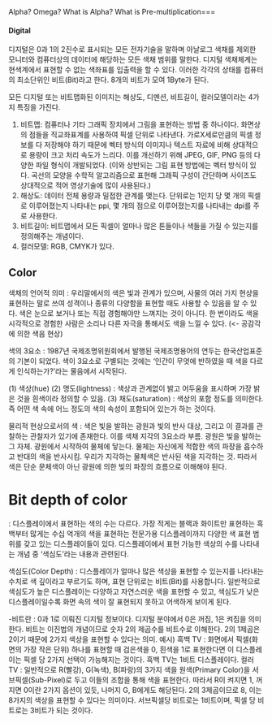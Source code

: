 Alpha? Omega? What is Alpha? What is Pre-multiplication===

#### Digital
디지털은 0과 1의 2진수로 표시되는 모든 전자기술을 말하며 아날로그 색채를 제외한 모니터와 컴퓨터상의 데이터에 해당하는 모든 색채 범위를 말한다. 디지털 색채체계는 현색계에서 표현할 수 없는 색좌표를 입출력을 할 수 있다. 이러한 각각의 상태를 컴퓨터의 최소단위인 비트(Bit)라고 한다. 8개의 비트가 모여 1Byte가 된다.

모든 디지털 또는 비트맵화된 이미지는 해상도, 디멘션, 비트길이, 컬러모델이라는 4가지 특징을 가진다. 

1) 비트맵: 컴퓨터나 기타 그래픽 장치에서 그림을 표현하는 방법 중 하나이다. 화면상의 점들을 직교좌표계를 사용하여 픽셀 단위로 나타낸다. 가로X세로만큼의 픽셀 정보를 다 저장해야 하기 때문에 벡터 방식의 이미지나 텍스트 자료에 비해 상대적으로 용량이 크고 처리 속도가 느리다. 이를 개선하기 위해 JPEG, GIF, PNG 등의 다양한 파일 형식이 개발되었다. 
(이와 상반되는 그림 표현 방법에는 벡터 방식이 있다. 곡선의 모양을 수학적 알고리즘으로 표현해 그래픽 구성이 간단하며 사이즈도 상대적으로 적어 영상기술에 많이 사용된다.)
2) 해상도: 데이터 전체 용량과 밀접한 관계를 맺는다. 단위로는 1인치 당 몇 개의 픽셀로 이루어졌는지 나타내는 ppi, 몇 개의 점으로 이루어졌는지를 나타내는 dpi를 주로 사용한다.
3) 비트길이: 비트맵에서 모든 픽셀이 얼마나 많은 톤들이나 색들을 가질 수 있는지를 정의해주는 개념이다.
4) 컬러모델: RGB, CMYK가 있다.

## Color
색채의 언어적 의미
: 우리말에서의 색은 빛과 관계가 있으며, 사물의 여러 가지 현상을 표현하는 말로 쓰여 성격이나 종류의 다양함을 표현할 때도 사용할 수 있음을 알 수 있다.
색은 눈으로 보거나 또는 직접 경험해야만 느껴지는 것이 아니다. 한 번이라도 색을 시각적으로 경험한 사람은 소리나 다른 자극을 통해서도 색을 느낄 수 있다. (<- 공감각에 의한 색음 현상)

색의 3요소
: 1987년 국제조명위원회에서 발행된 국제조명용어의 연두는 한국산업표준의 기본이 되었다. 색이 3요소로 구별되는 것에는 ‘인간이 무엇에 반하였을 때 색을 다르게 인식하는가?’라는 물음에서 시작된다.

(1) 색상(hue)
(2) 명도(lightness) : 색상과 관계없이 밝고 어두움을 표시하며 가장 밝은 것을 흰색이라 정의할 수 있음.
(3) 채도(saturation) : 색상의 포함 정도를 의미한다. 즉 어떤 색 속에 어느 정도의 색의 속성이 포함되어 있는가 하는 것이다.

물리적 현상으로서의 색
: 색은 빛을 발하는 광원과 빛의 반사 대상, 그리고 이 결과를 관찰하는 관찰자가 있기에 존재한다. 이를 색채 지각의 3요소라 부름. 
광원은 빛을 발하는 그 자체.
광원에서 시작하여 물체에 닿는다.
물체는 자신에게 적합한 색의 파장을 흡수하고 반대의 색을 반사시킴.
우리가 지각하는 물체색은 반사된 색을 지각하는 것. 
따라서 색은 단순 문체색이 아닌 광원에 의한 빛의 파장의 흐름으로 이해해야 된다.

# Bit depth of color
: 디스플레이에서 표현하는 색의 수는 다르다. 가장 적게는 블랙과 화이트만 표현하는 흑백부터 많게는 수십 억개의 색을 표현하는 전문가용 디스플레이까지 다양한 색 표현 범위를 갖고 있는 디스플레이들이 있다. 디스플레이에서 표현 가능한 색상의 수를 나타내는 개념 중 ‘색심도’라는 내용과 관련된다.

색심도(Color Depth) : 디스플레이가 얼마나 많은 색상을 표현할 수 있는지를 나타내는 수치로 색 깊이라고 부르기도 하며, 표현 단위로는 비트(Bit)를 사용합니다. 일반적으로 색심도가 높은 디스플레이는 다양하고 자연스러운 색을 표현할 수 있고, 색심도가 낮은 디스플레이일수록 화면 속의 색이 잘 표현되지 못하고 어색하게 보이게 된다.

-비트란 : 0과 1로 이뤄진 디지털 정보이다. 디지털 분야에서 0은 꺼짐, 1은 켜짐을 의미한다. 비트는 이진법의 개념이므로 숫자 2의 제곱수를 비트수로 이해한다. 2의 1제곱은 2이기 때문에 2가지 색상을 표현할 수 있다는 의미.
예시)
흑백 TV : 화면에서 픽셀(화면의 가장 작은 단위) 하나를 표현할 때 검은색을 0, 흰색을 1로 표현한다면 이 디스플레이는 픽셀 당 2가지 선택이 가능해지는 것이다. 흑백 TV는 1비트 디스플레이다.
컬러 TV : 일반적으로 R(빨강), G(녹색), B(파랑)의 3가지 색을 원색(Primary Color)을 서브픽셀(Sub-Pixel)로 두고 이들의 조합을 통해 색을 표현한다. 따라서 R이 켜지면 1, 꺼지면 0이란 2가지 옵션이 있듯, 나머지 G, B에게도 해당된다. 2의 3제곱이므로 8, 이는 8가지의 색상을 표현할 수 있다는 의미이다. 서브픽셀당 비트로는 1비트이며, 픽셀 당 비트로는 3비트가 되는 것이다.

